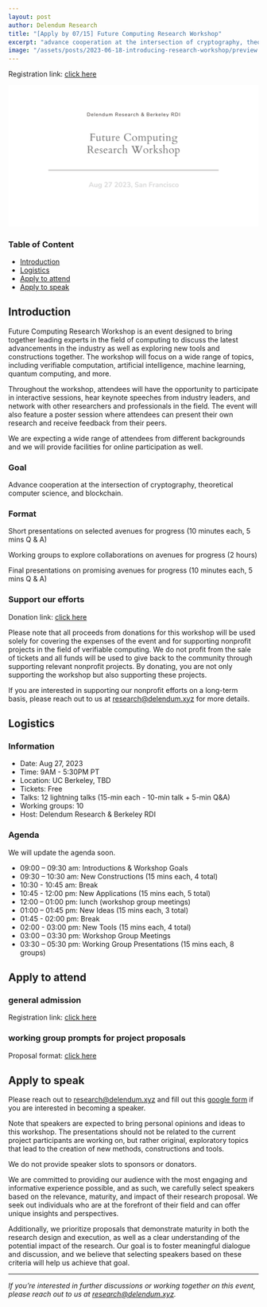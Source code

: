 ```yaml
---
layout: post
author: Delendum Research
title: "[Apply by 07/15] Future Computing Research Workshop"
excerpt: "advance cooperation at the intersection of cryptography, theoretical computer science, and blockchain"
image: "/assets/posts/2023-06-18-introducing-research-workshop/preview.jpg"
---
```


Registration link: [click here](https://forms.gle/XMyNABxj2LGeMsbX9)

![graph](/assets/posts/2023-06-18-introducing-research-workshop/preview.jpg)

### Table of Content

- [Introduction](#introduction)
- [Logistics](#logistics)
- [Apply to attend](#apply-to-attend)
- [Apply to speak](#apply-to-speak)

## Introduction

Future Computing Research Workshop is an event designed to bring together leading experts in the field of computing to discuss the latest advancements in the industry as well as exploring new tools and constructions together. The workshop will focus on a wide range of topics, including verifiable computation, artificial intelligence, machine learning, quantum computing, and more.

Throughout the workshop, attendees will have the opportunity to participate in interactive sessions, hear keynote speeches from industry leaders, and network with other researchers and professionals in the field. The event will also feature a poster session where attendees can present their own research and receive feedback from their peers.

We are expecting a wide range of attendees from different backgrounds and we will provide facilities for online participation as well.

### Goal

Advance cooperation at the intersection of cryptography, theoretical computer science, and blockchain.

### Format

Short presentations on selected avenues for progress (10 minutes each, 5 mins Q & A)

Working groups to explore collaborations on avenues for progress (2 hours)

Final presentations on promising avenues for progress (10 minutes each, 5 mins Q & A)

### Support our efforts

Donation link: [click here](https://www.eventbrite.com/e/606777867937)

Please note that all proceeds from donations for this workshop will be used solely for covering the expenses of the event and for supporting nonprofit projects in the field of verifiable computing. We do not profit from the sale of tickets and all funds will be used to give back to the community through supporting relevant nonprofit projects. By donating, you are not only supporting the workshop but also supporting these projects.

If you are interested in supporting our nonprofit efforts on a long-term basis, please reach out to us at research@delendum.xyz for more details.

## Logistics

### Information

- Date: Aug 27, 2023
- Time: 9AM - 5:30PM PT
- Location: UC Berkeley, TBD
- Tickets: Free
- Talks: 12 lightning talks (15-min each - 10-min talk + 5-min Q&A)
- Working groups: 10 
- Host: Delendum Research & Berkeley RDI

### Agenda

We will update the agenda soon.

- 09:00 – 09:30 am: Introductions & Workshop Goals
- 09:30 – 10:30 am: New Constructions (15 mins each, 4 total)
- 10:30 - 10:45 am: Break
- 10:45 - 12:00 pm: New Applications (15 mins each, 5 total)
- 12:00 – 01:00 pm: lunch (workshop group meetings)
- 01:00 – 01:45 pm: New Ideas (15 mins each, 3 total)
- 01:45 - 02:00 pm: Break
- 02:00 - 03:00 pm: New Tools (15 mins each, 4 total)
- 03:00 – 03:30 pm: Workshop Group Meetings
- 03:30 – 05:30 pm: Working Group Presentations (15 mins each, 8 groups)

## Apply to attend

### general admission

Registration link: [click here](https://forms.gle/XMyNABxj2LGeMsbX9)

### working group prompts for project proposals

Proposal format: [click here](https://docs.google.com/document/d/1ifj_uGrlaXbBMBRLjVeCkQc1MdfZrpEX/edit?usp=sharing&ouid=105337105111275177447&rtpof=true&sd=true)

## Apply to speak

Please reach out to research@delendum.xyz and fill out this [google form](https://docs.google.com/forms/d/e/1FAIpQLSc71LWseHL_Kmxi31fioBb8KIyBoVHD_7TkXCBi97WO79Jt0g/viewform) if you are interested in becoming a speaker.

Note that speakers are expected to bring personal opinions and ideas to this workshop. The presentations should not be related to the current project participants are working on, but rather original, exploratory topics that lead to the creation of new methods, constructions and tools.

We do not provide speaker slots to sponsors or donators.

We are committed to providing our audience with the most engaging and informative experience possible, and as such, we carefully select speakers based on the relevance, maturity, and impact of their research proposal. We seek out individuals who are at the forefront of their field and can offer unique insights and perspectives. 

Additionally, we prioritize proposals that demonstrate maturity in both the research design and execution, as well as a clear understanding of the potential impact of the research. Our goal is to foster meaningful dialogue and discussion, and we believe that selecting speakers based on these criteria will help us achieve that goal.


__________________________________

_If you’re interested in further discussions or working together on this event, please reach out to us at research@delendum.xyz._






